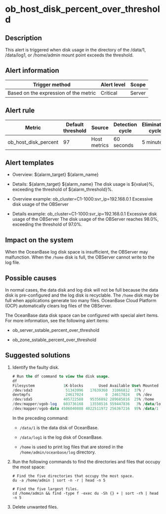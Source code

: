 ob_host_disk_percent_over_threshold 
========================================================



**Description** 
------------------------------------

This alert is triggered when disk usage in the directory of the /data/1, /data/log1, or /home/admin mount point exceeds the threshold.

**Alert information** 
------------------------------------------



|            Trigger method             | Alert level | Scope  |
|---------------------------------------|-------------|--------|
| Based on the expression of the metric | Critical    | Server |



**Alert rule** 
-----------------------------------



|        Metric        | Default threshold |    Source    | Detection cycle | Elimination cycle |
|----------------------|-------------------|--------------|-----------------|-------------------|
| ob_host_disk_percent | 97                | Host metrics | 60 seconds      | 5 minutes         |



**Alert templates** 
----------------------------------------

* Overview: \${alarm_target} \${alarm_name}

  

* Details: \${alarm_target} \${alarm_name} The disk usage is \${value}%, exceeding the threshold of ${alarm_threshold}%.

  

* Overview example: ob_cluster=C1-1000:svr_ip=192.168.0.1 Excessive disk usage of the OBServer

  

* Details example: ob_cluster=C1-1000:svr_ip=192.168.0.1 Excessive disk usage of the OBServer The disk usage of the OBServer reaches 98.0%, exceeding the threshold of 97.0%.

  




**Impact on the system** 
---------------------------------------------

When the OceanBase log disk space is insufficient, the OBServer may malfunction. When the `/home` disk is full, the OBServer cannot write to the log file.

**Possible causes** 
----------------------------------------

In normal cases, the data disk and log disk will not be full because the data disk is pre-configured and the log disk is recyclable. The `/home` disk may be full when applications generate too many files. OceanBase Cloud Platform (OCP) automatically clears log files of the OBServer. 

The OceanBase data disk space can be configured with special alert items. For more information, see the following alert items:

* ob_server_sstable_percent_over_threshold

  

* ob_zone_sstable_percent_over_threshold

  




**Suggested solutions** 
--------------------------------------------

1. Identify the faulty disk. 

   ```sql
   # Run the df command to view the disk usage.
   df
   Filesystem             1K-blocks       Used Available Use% Mounted on
   /dev/sda3               51343996   17639360  31066812  37% /
   devtmpfs                24617024          0  24617024   0% /dev
   /dev/sda5              405722588   95356892 289685816  25% /home
   /dev/mapper/vgob-log   603736168   13550516 559447836   3% /data/log1
   /dev/mapper/vgob-data 4506040888 4022511972 256367216  95% /data/1
   ```

   

   In the preceding command:
   * `/data/1` is the data disk of OceanBase.

     
   
   * `/data/log1` is the log disk of OceanBase.

     
   
   * `/home` is used to print log files that are stored in the `/home/admin/oceanbase/log` directory.

     
   

   

2. Run the following commands to find the directories and files that occupy the most space: 

   ```shell
   # Find the five directories that occupy the most space.
   du -a /home/admin | sort -n -r | head -n 5
   
   # Find the five largest files.
   cd /home/admin && find -type f -exec du -Sh {} + | sort -rh | head -n 5
   ```

   

3. Delete unwanted files.

   



